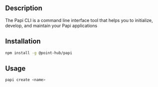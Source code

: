 ## Description

The Papi CLI is a command line interface tool that helps you to initialize, develop, and maintain your Papi applications

## Installation

```bash
npm install -g @point-hub/papi
```

## Usage
```bash
papi create <name>
```
